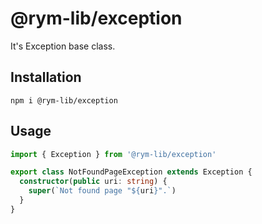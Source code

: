 # @rym-lib/exception

It's Exception base class.

## Installation

```
npm i @rym-lib/exception
```

## Usage

```ts
import { Exception } from '@rym-lib/exception'

export class NotFoundPageException extends Exception {
  constructor(public uri: string) {
    super(`Not found page "${uri}".`)
  }
}
```
